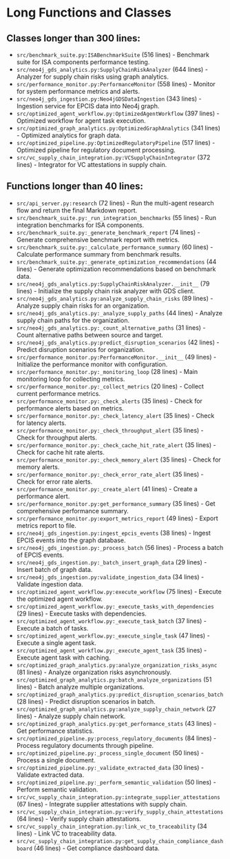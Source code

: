 # Long Functions and Classes

## Classes longer than 300 lines:

- `src/benchmark_suite.py:ISABenchmarkSuite` (516 lines) - Benchmark suite for ISA components performance testing.
- `src/neo4j_gds_analytics.py:SupplyChainRiskAnalyzer` (644 lines) - Analyzer for supply chain risks using graph analytics.
- `src/performance_monitor.py:PerformanceMonitor` (558 lines) - Monitor for system performance metrics and alerts.
- `src/neo4j_gds_ingestion.py:Neo4jGDSDataIngestion` (343 lines) - Ingestion service for EPCIS data into Neo4j graph.
- `src/optimized_agent_workflow.py:OptimizedAgentWorkflow` (397 lines) - Optimized workflow for agent task execution.
- `src/optimized_graph_analytics.py:OptimizedGraphAnalytics` (341 lines) - Optimized analytics for graph data.
- `src/optimized_pipeline.py:OptimizedRegulatoryPipeline` (517 lines) - Optimized pipeline for regulatory document processing.
- `src/vc_supply_chain_integration.py:VCSupplyChainIntegrator` (372 lines) - Integrator for VC attestations in supply chain.

## Functions longer than 40 lines:

- `src/api_server.py:research` (72 lines) - Run the multi-agent research flow and return the final Markdown report.
- `src/benchmark_suite.py:_run_integration_benchmarks` (55 lines) - Run integration benchmarks for ISA components.
- `src/benchmark_suite.py:_generate_benchmark_report` (74 lines) - Generate comprehensive benchmark report with metrics.
- `src/benchmark_suite.py:_calculate_performance_summary` (60 lines) - Calculate performance summary from benchmark results.
- `src/benchmark_suite.py:_generate_optimization_recommendations` (44 lines) - Generate optimization recommendations based on benchmark data.
- `src/neo4j_gds_analytics.py:SupplyChainRiskAnalyzer.__init__` (79 lines) - Initialize the supply chain risk analyzer with GDS client.
- `src/neo4j_gds_analytics.py:analyze_supply_chain_risks` (89 lines) - Analyze supply chain risks for an organization.
- `src/neo4j_gds_analytics.py:_analyze_supply_paths` (44 lines) - Analyze supply chain paths for the organization.
- `src/neo4j_gds_analytics.py:_count_alternative_paths` (31 lines) - Count alternative paths between source and target.
- `src/neo4j_gds_analytics.py:predict_disruption_scenarios` (42 lines) - Predict disruption scenarios for organization.
- `src/performance_monitor.py:PerformanceMonitor.__init__` (49 lines) - Initialize the performance monitor with configuration.
- `src/performance_monitor.py:_monitoring_loop` (28 lines) - Main monitoring loop for collecting metrics.
- `src/performance_monitor.py:_collect_metrics` (20 lines) - Collect current performance metrics.
- `src/performance_monitor.py:_check_alerts` (35 lines) - Check for performance alerts based on metrics.
- `src/performance_monitor.py:_check_latency_alert` (35 lines) - Check for latency alerts.
- `src/performance_monitor.py:_check_throughput_alert` (35 lines) - Check for throughput alerts.
- `src/performance_monitor.py:_check_cache_hit_rate_alert` (35 lines) - Check for cache hit rate alerts.
- `src/performance_monitor.py:_check_memory_alert` (35 lines) - Check for memory alerts.
- `src/performance_monitor.py:_check_error_rate_alert` (35 lines) - Check for error rate alerts.
- `src/performance_monitor.py:_create_alert` (41 lines) - Create a performance alert.
- `src/performance_monitor.py:get_performance_summary` (35 lines) - Get comprehensive performance summary.
- `src/performance_monitor.py:export_metrics_report` (49 lines) - Export metrics report to file.
- `src/neo4j_gds_ingestion.py:ingest_epcis_events` (38 lines) - Ingest EPCIS events into the graph database.
- `src/neo4j_gds_ingestion.py:_process_batch` (56 lines) - Process a batch of EPCIS events.
- `src/neo4j_gds_ingestion.py:_batch_insert_graph_data` (29 lines) - Insert batch of graph data.
- `src/neo4j_gds_ingestion.py:validate_ingestion_data` (34 lines) - Validate ingestion data.
- `src/optimized_agent_workflow.py:execute_workflow` (75 lines) - Execute the optimized agent workflow.
- `src/optimized_agent_workflow.py:_execute_tasks_with_dependencies` (29 lines) - Execute tasks with dependencies.
- `src/optimized_agent_workflow.py:_execute_task_batch` (37 lines) - Execute a batch of tasks.
- `src/optimized_agent_workflow.py:_execute_single_task` (47 lines) - Execute a single agent task.
- `src/optimized_agent_workflow.py:_execute_agent_task` (35 lines) - Execute agent task with caching.
- `src/optimized_graph_analytics.py:analyze_organization_risks_async` (81 lines) - Analyze organization risks asynchronously.
- `src/optimized_graph_analytics.py:batch_analyze_organizations` (51 lines) - Batch analyze multiple organizations.
- `src/optimized_graph_analytics.py:predict_disruption_scenarios_batch` (28 lines) - Predict disruption scenarios in batch.
- `src/optimized_graph_analytics.py:analyze_supply_chain_network` (27 lines) - Analyze supply chain network.
- `src/optimized_graph_analytics.py:get_performance_stats` (43 lines) - Get performance statistics.
- `src/optimized_pipeline.py:process_regulatory_documents` (84 lines) - Process regulatory documents through pipeline.
- `src/optimized_pipeline.py:_process_single_document` (50 lines) - Process a single document.
- `src/optimized_pipeline.py:_validate_extracted_data` (30 lines) - Validate extracted data.
- `src/optimized_pipeline.py:_perform_semantic_validation` (50 lines) - Perform semantic validation.
- `src/vc_supply_chain_integration.py:integrate_supplier_attestations` (67 lines) - Integrate supplier attestations with supply chain.
- `src/vc_supply_chain_integration.py:verify_supply_chain_attestations` (64 lines) - Verify supply chain attestations.
- `src/vc_supply_chain_integration.py:link_vc_to_traceability` (34 lines) - Link VC to traceability data.
- `src/vc_supply_chain_integration.py:get_supply_chain_compliance_dashboard` (46 lines) - Get compliance dashboard data.